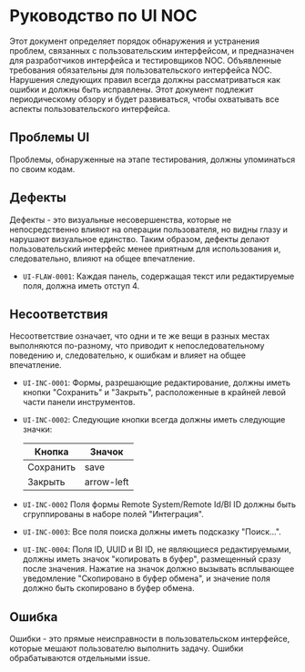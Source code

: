 # Руководство по UI NOC

Этот документ определяет порядок обнаружения и устранения проблем, связанных с пользовательским интерфейсом,
и предназначен для разработчиков интерфейса и тестировщиков NOC.
Объявленные требования обязательны для пользовательского интерфейса NOC.
Нарушения следующих правил всегда должны рассматриваться как ошибки и должны быть исправлены.
Этот документ подлежит периодическому обзору и будет развиваться, чтобы охватывать все аспекты пользовательского интерфейса.

## Проблемы UI

Проблемы, обнаруженные на этапе тестирования, должны упоминаться по своим кодам.

## Дефекты

Дефекты - это визуальные несовершенства, которые не непосредственно влияют на операции пользователя, но видны глазу и нарушают визуальное единство. Таким образом, дефекты делают пользовательский интерфейс менее приятным для использования и, следовательно, влияют на общее впечатление.

* `UI-FLAW-0001`: Каждая панель, содержащая текст или редактируемые поля, должна иметь отступ 4.

## Несоответствия

Несоответствие означает, что одни и те же вещи в разных местах выполняются по-разному, что приводит к непоследовательному поведению и, следовательно, к ошибкам и влияет на общее впечатление.

* `UI-INC-0001`: Формы, разрешающие редактирование, должны иметь кнопки "Сохранить" и "Закрыть", расположенные в крайней левой части панели инструментов.
* `UI-INC-0002`: Следующие кнопки всегда должны иметь следующие значки:

    | Кнопка    | Значок     |
    | --------- | ---------- |
    | Сохранить | save       |
    | Закрыть   | arrow-left |

* `UI-INC-0002` Поля формы Remote System/Remote Id/BI ID должны быть сгруппированы в наборе полей "Интеграция".
* `UI-INC-0003`: Все поля поиска должны иметь подсказку "Поиск...".
* `UI-INC-0004`: Поля ID, UUID и BI ID, не являющиеся редактируемыми, должны иметь значок "копировать в буфер", размещенный сразу после значения. Нажатие на значок должно вызывать всплывающее уведомление "Скопировано в буфер обмена", и значение поля должно быть скопировано в буфер обмена.

## Ошибка

Ошибки - это прямые неисправности в пользовательском интерфейсе, которые мешают пользователю выполнить задачу.
Ошибки обрабатываются отдельными issue.
